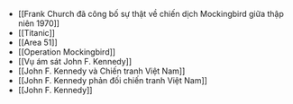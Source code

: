 - [[Frank Church đã công bố sự thật về chiến dịch Mockingbird giữa thập niên 1970]]
- [[Titanic]]
- [[Area 51]]
- [[Operation Mockingbird]]
- [[Vụ ám sát John F. Kennedy]]
- [[John F. Kennedy và Chiến tranh Việt Nam]]
- [[John F. Kennedy phản đối chiến tranh Việt Nam]]
- [[John F. Kennedy]]
